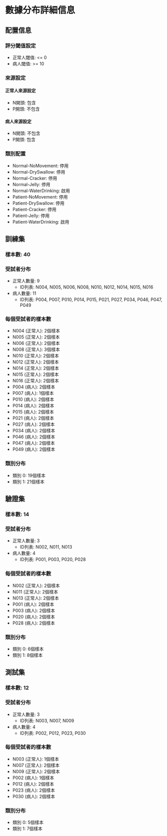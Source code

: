 # 數據分布詳細信息

## 配置信息

### 評分閾值設定
- 正常人閾值: <= 0
- 病人閾值: >= 10

### 來源設定
#### 正常人來源設定
- N開頭: 包含
- P開頭: 不包含

#### 病人來源設定
- N開頭: 不包含
- P開頭: 包含

### 類別配置
- Normal-NoMovement: 停用
- Normal-DrySwallow: 停用
- Normal-Cracker: 停用
- Normal-Jelly: 停用
- Normal-WaterDrinking: 啟用
- Patient-NoMovement: 停用
- Patient-DrySwallow: 停用
- Patient-Cracker: 停用
- Patient-Jelly: 停用
- Patient-WaterDrinking: 啟用

## 訓練集

### 樣本數: 40

### 受試者分布
- 正常人數量: 9
  - ID列表: N004, N005, N006, N008, N010, N012, N014, N015, N016
- 病人數量: 11
  - ID列表: P004, P007, P010, P014, P015, P021, P027, P034, P046, P047, P049

### 每個受試者的樣本數
- N004 (正常人): 2個樣本
- N005 (正常人): 2個樣本
- N006 (正常人): 2個樣本
- N008 (正常人): 3個樣本
- N010 (正常人): 2個樣本
- N012 (正常人): 2個樣本
- N014 (正常人): 2個樣本
- N015 (正常人): 2個樣本
- N016 (正常人): 2個樣本
- P004 (病人): 2個樣本
- P007 (病人): 1個樣本
- P010 (病人): 2個樣本
- P014 (病人): 2個樣本
- P015 (病人): 2個樣本
- P021 (病人): 2個樣本
- P027 (病人): 2個樣本
- P034 (病人): 2個樣本
- P046 (病人): 2個樣本
- P047 (病人): 2個樣本
- P049 (病人): 2個樣本

### 類別分布
- 類別 0: 19個樣本
- 類別 1: 21個樣本

## 驗證集

### 樣本數: 14

### 受試者分布
- 正常人數量: 3
  - ID列表: N002, N011, N013
- 病人數量: 4
  - ID列表: P001, P003, P020, P028

### 每個受試者的樣本數
- N002 (正常人): 2個樣本
- N011 (正常人): 2個樣本
- N013 (正常人): 2個樣本
- P001 (病人): 2個樣本
- P003 (病人): 2個樣本
- P020 (病人): 2個樣本
- P028 (病人): 2個樣本

### 類別分布
- 類別 0: 6個樣本
- 類別 1: 8個樣本

## 測試集

### 樣本數: 12

### 受試者分布
- 正常人數量: 3
  - ID列表: N003, N007, N009
- 病人數量: 4
  - ID列表: P002, P012, P023, P030

### 每個受試者的樣本數
- N003 (正常人): 1個樣本
- N007 (正常人): 2個樣本
- N009 (正常人): 2個樣本
- P002 (病人): 1個樣本
- P012 (病人): 2個樣本
- P023 (病人): 2個樣本
- P030 (病人): 2個樣本

### 類別分布
- 類別 0: 5個樣本
- 類別 1: 7個樣本

